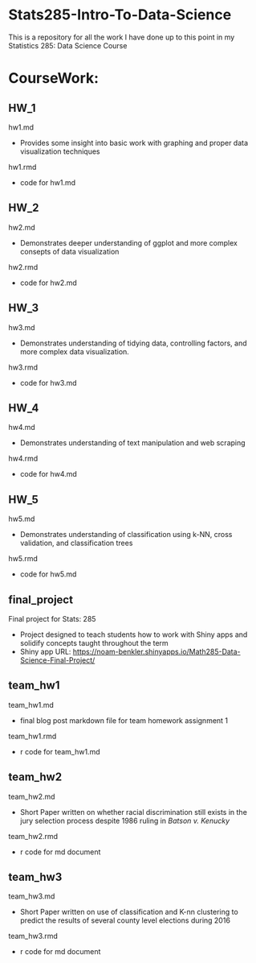 # Stats285-Intro-To-Data-Science

This is a repository for all the work I have done up to this point in my Statistics 285: Data Science Course


# CourseWork:

## HW_1
hw1.md
  + Provides some insight into basic work with graphing and proper data visualization techniques

hw1.rmd
  + code for hw1.md

## HW_2
hw2.md
  + Demonstrates deeper understanding of ggplot and more complex consepts of data visualization

hw2.rmd
  + code for hw2.md

## HW_3

hw3.md
  + Demonstrates understanding of tidying data, controlling factors, and more complex data visualization.

hw3.rmd
  + code for hw3.md

## HW_4

hw4.md
  + Demonstrates understanding of text manipulation and web scraping

hw4.rmd
  + code for hw4.md
  
 ## HW_5

hw5.md
  + Demonstrates understanding of classification using k-NN, cross validation, and classification trees

hw5.rmd
  + code for hw5.md

## final_project

Final project for Stats: 285
  + Project designed to teach students how to work with Shiny apps and solidify concepts taught throughout the term
  + Shiny app URL: https://noam-benkler.shinyapps.io/Math285-Data-Science-Final-Project/

## team_hw1

team_hw1.md
  + final blog post markdown file for team homework assignment 1

team_hw1.rmd
  + r code for team_hw1.md
  
## team_hw2 

team_hw2.md
  + Short Paper written on whether racial discrimination still exists in the jury selection process despite 1986 ruling in *Batson v. Kenucky*

team_hw2.rmd
  + r code for md document

## team_hw3

team_hw3.md
  + Short Paper written on use of classification and K-nn clustering to predict the results of several county level elections during 2016

team_hw3.rmd
  + r code for md document
